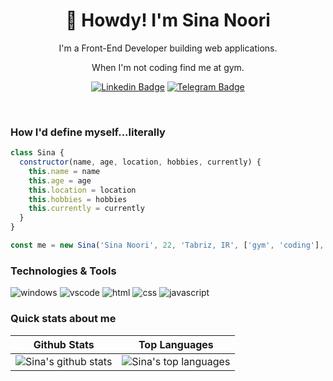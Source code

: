 <h1 align="center">🥷 Howdy! I'm Sina Noori</h1>

<p align="center">
I'm a Front-End Developer building web applications. 
</p>

<p align="center">When I'm not coding find me at gym.</p>

<div align="center">

[![Linkedin Badge](https://img.shields.io/badge/-sina-silver-0077b5?style=flat-square&logo=Linkedin&logoColor=white&link=https://www.linkedin.com/in/sina-silver/)](https://www.linkedin.com/in/sina-silver/)
[![Telegram Badge](https://img.shields.io/badge/-sina-silver-1da1f2?style=flat-square&label&logo=Telegram&logoColor=white&link=https://telegram.com/sina_silver)](https://telegram.com/sina_silver)

</div>

<br />

### How I'd define myself...literally

```js
class Sina {
  constructor(name, age, location, hobbies, currently) {
    this.name = name
    this.age = age
    this.location = location
    this.hobbies = hobbies
    this.currently = currently
  }
}

const me = new Sina('Sina Noori', 22, 'Tabriz, IR', ['gym', 'coding'], { studying: ['Deep JavaScript', 'ReactJS'] })
```

### Technologies & Tools

![windows](https://img.shields.io/badge/OS-Windows-informational?style=flat-square&logo=windows&logoColor=white&color=fd5c63)
![vscode](https://img.shields.io/badge/Editor-VsCode-informational?style=flat-square&logo=visual-studio-code&logoColor=white&color=fd5c63)
![html](https://img.shields.io/badge/Code-HTML5-informational?style=flat-square&logo=html5&logoColor=white&color=fd5c63)
![css](https://img.shields.io/badge/Code-CSS-informational?style=flat-square&logo=CSS3&logoColor=white&color=fd5c63)
![javascript](https://img.shields.io/badge/Code-JavaScript-informational?style=flat-square&logo=javascript&logoColor=white&color=fd5c63)
### Quick stats about me

| Github Stats                                                                                                                                                                                    | Top Languages                                                                                                                                                                                                              |
| ----------------------------------------------------------------------------------------------------------------------------------------------------------------------------------------------- | -------------------------------------------------------------------------------------------------------------------------------------------------------------------------------------------------------------------------- |
| ![Sina's github stats](https://github-readme-stats.vercel.app/api?username=sinasilverorg&show_icons=true&title_color=fd5c63&icon_color=fd5c63&text_color=9f9f9f&bg_color=151515&count_private=true) | ![Sina's top languages](https://github-readme-stats.vercel.app/api/top-langs/?username=sinasilverorg&show_icons=true&title_color=fd5c63&icon_color=fd5c63&text_color=9f9f9f&bg_color=151515&count_private=true&layout=compact)
